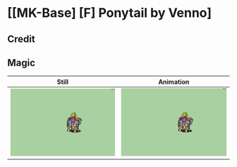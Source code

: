 # [\[MK-Base\] \[F\] Ponytail by Venno]

## Credit


	
## Magic

| Still | Animation |
| :---: | :-------: |
| ![Magic still](./Magic_000.png) | ![Magic animation](./Magic.gif) |
